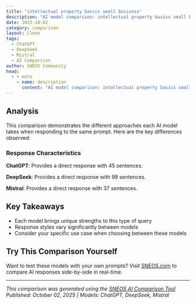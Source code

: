 ```yaml
---
title: "intellectual property basics small business"
description: "AI model comparison: intellectual property basics small business..."
date: 2025-10-02
category: comparison
layout: Clean
tags:
  - ChatGPT
  - DeepSeek
  - Mistral
  - AI Comparison
author: SNEOS Community
head:
  - - meta
    - name: description
      content: "AI model comparison: intellectual property basics small business..."
---
```


<ChatComparison
  title="intellectual property basics small business"
  prompt="intellectual property basics small business"
  :responses='{"ChatGPT": "Certainly! Here\u2019s an overview of intellectual property (IP) basics tailored for small businesses:\n\n### What is Intellectual Property (IP)?\nIntellectual Property refers to creations of the mind, such as inventions, designs, brand names, and artistic works, that are legally protected. IP rights give the owner exclusive rights to use their creations and prevent others from using them without permission.\n\n---\n\n### Types of Intellectual Property Important for Small Businesses\n\n1. **Trademarks** \n - Protect brand names, logos, slogans, and symbols that distinguish your products or services. \n - Help build brand recognition and customer loyalty. \n - Example: The Nike \u0022swoosh\u0022 logo.\n\n2. **Copyrights** \n - Protect original works of authorship such as books, music, software, advertisements, websites, and marketing materials. \n - Gives the creator exclusive rights to use and distribute the work. \n - Automatic upon creation, but registration offers additional legal benefits.\n\n3. **Patents** \n - Protect inventions or new processes for a limited time (usually 20 years). \n - Useful if your small business has developed a unique product or technology. \n - Requires a formal application process and must meet criteria of novelty and non-obviousness.\n\n4. **Trade Secrets** \n - Protect confidential business information, such as formulas, recipes, processes, or customer lists. \n - Must be actively kept secret to qualify for protection. \n - No formal registration needed but relies on confidentiality agreements and safeguards.\n\n---\n\n### Why is IP Important for Small Businesses?\n\n- **Competitive Advantage:** Protects unique products, services, and branding from competitors. \n- **Brand Value:** Trademarks and copyrights help build brand identity and customer trust. \n- **Legal Protection:** Legal rights to stop others from copying or using your IP. \n- **Revenue Opportunities:** IP can be licensed or sold to generate income. \n- **Attract Investment:** Strong IP portfolios can attract investors and partners.\n\n---\n\n### Steps for Small Businesses to Protect IP\n\n1. **Identify Your IP:** Understand what parts of your business are intellectual property. \n2. **Register When Necessary:** Apply for trademarks and patents to get formal legal protection. \n3. **Use Copyright Notices:** Place \u00A9 and other notices on creative works. \n4. **Protect Trade Secrets:** Use nondisclosure agreements (NDAs) and limit access to sensitive info. \n5. **Monitor and Enforce:** Keep an eye out for infringement and enforce your rights promptly. \n6. **Seek Legal Advice:** Consult with an IP attorney to develop a protection strategy suitable for your business.\n\n---\n\n### Additional Resources\n- U.S. Patent and Trademark Office (USPTO) website: [www.uspto.gov](https://www.uspto.gov) \n- Small Business Administration (SBA) guides on IP \n- Local IP attorneys or consultants\n\n---\n\nIf you want, I can provide more detailed info on any specific type of IP or help you with sample forms or websites!", "DeepSeek": "Of course. Here is a comprehensive guide to intellectual property (IP) basics for small business owners, broken down into simple, actionable steps.\n\n### The Golden Rule of IP for Small Business\n\u003E **If your business runs on it, differentiates you, or is central to your brand, it\u0027s probably intellectual property that you should protect.**\n\nThink of IP not as a legal hassle, but as a business asset\u2014just like your equipment or cash in the bank. It can be valued, sold, licensed (creating revenue), and is crucial for attracting investors.\n\n---\n\n### The 4 Main Types of Intellectual Property\n\nHere are the four key types of IP, explained in plain English with small business examples.\n\n#### 1. Trademarks (Protects Your Brand)\n* **What it is:** A word, phrase, symbol, design, color, sound, or even a scent that identifies and distinguishes the source of your goods or services from others.\n* **What it protects:** Your brand name, logo, slogan, and sometimes the unique \u0022look and feel\u0022 of your product or store.\n* **Small Business Example:** The name \u0022**Starbucks**,\u0022 its mermaid logo, and the phrase \u0022**The Perfect Handcrafted Beverage**\u0022 are all trademarks.\n* **Key Point for You:** Your business name is **not** automatically a trademark. Registering your business with the state does not give you trademark rights.\n* **How to get it:**\n * **Common Law Rights:** You get limited rights just by using the name in commerce. These rights are weak and only apply to your specific geographic area.\n * **State Registration:** Offers protection within one state. Good for purely local businesses.\n * **Federal Registration (\u2714\uFE0F Highly Recommended):** File with the U.S. Patent and Trademark Office (USPTO). This gives you exclusive nationwide rights and is a powerful legal tool.\n\n#### 2. Copyrights (Protects Your Original Creations)\n* **What it is:** Protection for \u0022original works of authorship\u0022 fixed in a tangible medium (i.e., written down, saved, recorded).\n* **What it protects:** Website copy, marketing materials, photos you take, blog articles, software code, graphic designs, product packaging, and architectural drawings.\n* **Small Business Example:** The unique text on your website, the photography in your lookbook, and the jingle in your radio ad are all protected by copyright.\n* **Key Point for You:** Copyright exists **automatically** the moment you create the work. However, you must **register** the copyright with the U.S. Copyright Office before you can sue someone for infringement.\n* **How to get it:** It\u0027s automatic upon creation, but you should always use the \u00A9 symbol, the year, and your name (e.g., \u0060\u00A9 2023 My Business Name\u0060). For full protection, register online at **copyright.gov**. It\u0027s relatively inexpensive and straightforward.\n\n#### 3. Patents (Protects Your Inventions)\n* **What it is:** A property right for a new, useful, and non-obvious invention, granting you the right to exclude others from making, using, or selling the invention.\n* **What it protects:** Machines, manufactured articles, industrial processes, chemical compositions, and designs for an article of manufacture.\n* **Small Business Example:** A new type of ergonomic handle for a tool, a unique software algorithm, or a novel process for manufacturing a product.\n* **Key Point for You:** Patents are complex, expensive, and time-consuming. They are not for every small business. The key is **secrecy**\u2014you must not publicly disclose your invention before filing a patent application.\n* **How to get it:** You must file a detailed application with the **U.S. Patent and Trademark Office (USPTO)**. This almost always requires a specialized patent attorney.\n\n#### 4. Trade Secrets (Protects Your Confidential Information)\n* **What it is:** Confidential business information that provides you with a competitive advantage.\n* **What it protects:** Customer lists, supplier lists, pricing data, manufacturing processes, recipes, and algorithms.\n* **Small Business Example:** The secret recipe for **Coca-Cola**, the algorithm behind a unique search tool, or the specific process you use to source rare materials.\n* **Key Point for You:** Protection is **free** but requires you to take **active steps** to maintain secrecy. If the secret gets out, your protection is lost forever.\n* **How to get it:** You don\u0027t file for it. You protect it through:\n * **Confidentiality Agreements (NDAs)** with employees and partners.\n * Restricting access (\u0022need-to-know\u0022 basis).\n * Password protection and data security.\n * Marking documents \u0022CONFIDENTIAL.\u0022\n\n---\n\n### A Simple IP Action Plan for Your Small Business\n\n1. **Conduct an \u0022IP Audit\u0022:** Sit down and make a list.\n * **Brand Assets:** What are your business names, logos, and slogans?\n * **Creative Works:** What original content have you created (website, photos, manuals, software)?\n * **Inventions/Processes:** Do you have a unique product, manufacturing method, or business process?\n * **Secret Sauce:** What information gives you an edge that would harm you if a competitor knew?\n\n2. **Prioritize Your Trademarks:** Your brand is your reputation.\n * **Search:** Before falling in love with a name, search the USPTO database (uspto.gov) to see if it\u0027s available.\n * **File:** Seriously consider filing for a federal trademark for your core business name and logo. It\u2019s one of the best investments a growing business can make.\n\n3. **Formalize Copyrights:**\n * Use the \u00A9 symbol on everything you create.\n * Consider registering copyrights for your most valuable assets (e.g., your key software code, a book you\u0027ve written, your flagship photography collection).\n\n4. **Lock Down Your Secrets:**\n * Have every employee and independent contractor sign a confidentiality and invention assignment agreement.\n * Implement basic IT and physical security protocols.\n\n5. **Be a Good IP Citizen:**\n * **Respect Others\u0027 IP:** Don\u0027t use images from Google without a license. Don\u0027t copy a competitor\u0027s website text. Assume everything is copyrighted unless you know it\u0027s in the public domain or has a Creative Commons license.\n * **Use Proper Notices:** Use \u2122 for unregistered trademarks and \u00AE for registered ones. Use the \u00A9 symbol.\n\n### Common Small Business IP Mistakes to Avoid\n\n* **\u0022I don\u0027t need a trademark, my business is small.\u0022** A competitor can later trademark the name and force *you* to rebrand, wasting all the goodwill you\u0027ve built.\n* **Using online images without permission.** This is a very common and expensive mistake.\n* **Not having employees sign agreements.** Without an agreement, an employee might own the code, design, or client list they created for you.\n* **Publicly disclosing an invention before seeing a patent attorney.** This can destroy your chance to get a patent.\n\n### When to Hire a Lawyer\n\n* **Trademarks:** For a straightforward application, you can do it yourself. If there are complexities (likelihood of confusion, a \u0022descriptive\u0022 name), an attorney is wise.\n* **Patents:** **Always.** The process is too complex for a non-expert.\n* **Copyright Litigation:** If someone sues you for infringement or you need to sue someone, you need a lawyer.\n* **Drafting Contracts:** Have a lawyer draft or review your employee and contractor NDAs and IP assignment agreements.\n\nBy understanding and proactively managing your intellectual property, you protect the very things that make your small business unique and valuable.", "Mistral": "Intellectual property (IP) is a critical aspect for small businesses to understand and manage effectively. Here are some basics to help you navigate IP for your small business:\n\n### 1. **Types of Intellectual Property**\n - **Patents**: Protect inventions, including new products, processes, or improvements to existing ones. There are three types: utility patents, design patents, and plant patents.\n - **Trademarks**: Protect brand names, logos, slogans, and other symbols that distinguish your goods or services from those of competitors.\n - **Copyrights**: Protect original works of authorship, such as literary works, music, art, and software.\n - **Trade Secrets**: Protect confidential business information that provides a competitive advantage, such as formulas, recipes, or customer lists.\n\n### 2. **Why IP Matters for Small Businesses**\n - **Competitive Advantage**: Protecting your IP can prevent competitors from copying your unique products or services.\n - **Brand Protection**: Trademarks help build and protect your brand identity.\n - **Revenue Generation**: Licensing your IP can generate additional revenue streams.\n - **Investment and Partnerships**: Strong IP can make your business more attractive to investors and partners.\n\n### 3. **Steps to Protect Your IP**\n - **Identify Your IP**: Conduct an audit to identify all forms of IP your business owns.\n - **Register Your IP**: File for patents, trademarks, and copyrights as applicable.\n - **Document Everything**: Keep detailed records of your IP, including dates of creation, authorship, and any agreements.\n - **Use Non-Disclosure Agreements (NDAs)**: Protect trade secrets by requiring employees, contractors, and partners to sign NDAs.\n - **Monitor and Enforce**: Regularly monitor for infringements and take legal action if necessary.\n\n### 4. **Common Mistakes to Avoid**\n - **Not Conducting a Thorough Search**: Before filing for a patent or trademark, conduct a thorough search to ensure your IP is unique.\n - **Ignoring International IP Laws**: If you plan to operate internationally, understand the IP laws in those countries.\n - **Failing to Protect Early**: Delaying IP protection can leave your ideas vulnerable to theft.\n - **Overlooking Employee Agreements**: Ensure that employment contracts clearly state that any IP created by employees belongs to the company.\n\n### 5. **Resources for Small Businesses**\n - **U.S. Patent and Trademark Office (USPTO)**: Provides resources and guides for filing patents and trademarks.\n - **U.S. Copyright Office**: Offers information on copyright registration and protection.\n - **Local Small Business Development Centers (SBDCs)**: Provide free or low-cost consulting and training on IP and other business topics.\n - **Legal Counsel**: Consider consulting with an IP attorney to ensure you are fully protected.\n\n### 6. **Best Practices**\n - **Educate Your Team**: Ensure all employees understand the importance of IP and how to protect it.\n - **Regularly Review IP**: Periodically review your IP portfolio to ensure it is up-to-date and adequately protected.\n - **Stay Informed**: Keep abreast of changes in IP laws and regulations that may affect your business.\n\nBy understanding and effectively managing your intellectual property, you can safeguard your business\u0027s unique assets and position yourself for long-term success."}' 
  published-date="01:48"
/>

## Analysis

This comparison demonstrates the different approaches each AI model takes when responding to the same prompt. Here are the key differences observed:

### Response Characteristics

**ChatGPT**: Provides a direct response with 45 sentences. 

**DeepSeek**: Provides a direct response with 99 sentences. 

**Mistral**: Provides a direct response with 37 sentences. 

## Key Takeaways

- Each model brings unique strengths to this type of query
- Response styles vary significantly between models
- Consider your specific use case when choosing between these models

## Try This Comparison Yourself

Want to test these models with your own prompts? Visit [SNEOS.com](https://sneos.com) to compare AI responses side-by-side in real-time.

---

*This comparison was generated using the [SNEOS AI Comparison Tool](https://sneos.com)*
*Published: October 02, 2025 | Models: ChatGPT, DeepSeek, Mistral*
